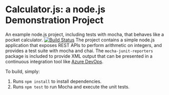 Calculator.js: a node.js Demonstration Project
==============================================
An example node.js project, including tests with mocha, that behaves like
a pocket calculator.
[![Build Status](https://dev.azure.com/azureportal2025/Integrating%20External%20Source%20Control%20with%20Azure%20Pipelines/_apis/build/status/Tekcoder.calculator?branchName=master)](https://dev.azure.com/azureportal2025/Integrating%20External%20Source%20Control%20with%20Azure%20Pipelines/_build/latest?definitionId=21&branchName=master)
The project contains a simple node.js application that exposes REST APIs
to perform arithmetic on integers, and provides a test suite with mocha
and chai.  The `mocha-junit-reporters` package is included to provide XML
output that can be presented in a continuous integration tool like
[Azure DevOps](https://azure.com/devops).

To build, simply:

1. Runs `npm install` to install dependencies.
2. Runs `npm test` to run Mocha and execute the unit tests.

